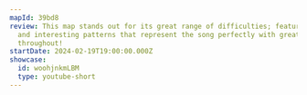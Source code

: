 ```yaml
---
mapId: 39bd8
review: This map stands out for its great range of difficulties; featuring fun
  and interesting patterns that represent the song perfectly with great flow
  throughout!
startDate: 2024-02-19T19:00:00.000Z
showcase:
  id: woohjnkmLBM
  type: youtube-short
---
```

